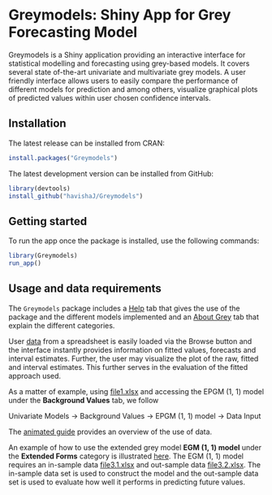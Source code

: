 # Greymodels: Shiny App for Grey Forecasting Model

Greymodels is a Shiny application providing an interactive interface for statistical modelling and forecasting using grey-based models. It covers several state of-the-art univariate and multivariate grey models. A user friendly interface allows users to easily compare the performance of different models for prediction and among others, visualize graphical plots of predicted values within user chosen confidence intervals.

## Installation

The latest release can be installed from CRAN:

``` r
install.packages("Greymodels")
```

The latest development version can be installed from GitHub:

``` r
library(devtools)
install_github("havishaJ/Greymodels")

```

## Getting started

To run the app once the package is installed, use the following
commands:

``` r
library(Greymodels)
run_app()
```

## Usage and data requirements

The `Greymodels` package includes a [Help](videos/video1.md) tab that gives the use of the package and the different models implemented and an [About Grey](videos/video3.md) tab that explain the different categories. 

User [data](data) from a spreadsheet is easily loaded via the Browse button and the interface instantly provides information on fitted values, forecasts and interval estimates. Further, the user may visualize the plot of the raw, fitted and interval estimates. This further serves in the evaluation of the fitted approach used.

As a matter of example, using [file1.xlsx](data/file1.xlsx) and accessing the EPGM (1, 1) model under the **Background Values** tab, we follow

Univariate Models $\rightarrow$ Background Values $\rightarrow$ EPGM (1, 1) model $\rightarrow$ Data Input

The [animated guide](videos/video2.md) provides an overview of the use of data.

An example of how to use the extended grey model **EGM (1, 1) model** under the **Extended Forms** category is illustrated [here](videos/video4.md). The EGM (1, 1) model requires an in-sample data [file3.1.xlsx](data/file3.1.xlsx) and out-sample data [file3.2.xlsx](data/file3.2.xlsx). The in-sample data set is used to construct the model and the out-sample data set is used to evaluate how well it performs in predicting future values.
